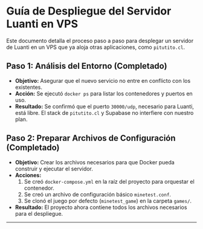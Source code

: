# Guía de Despliegue del Servidor Luanti en VPS

Este documento detalla el proceso paso a paso para desplegar un servidor de Luanti en un VPS que ya aloja otras aplicaciones, como `pitutito.cl`.

## Paso 1: Análisis del Entorno (Completado)

- **Objetivo:** Asegurar que el nuevo servicio no entre en conflicto con los existentes.
- **Acción:** Se ejecutó `docker ps` para listar los contenedores y puertos en uso.
- **Resultado:** Se confirmó que el puerto `30000/udp`, necesario para Luanti, está libre. El stack de `pitutito.cl` y Supabase no interfiere con nuestro plan.

## Paso 2: Preparar Archivos de Configuración (Completado)

- **Objetivo:** Crear los archivos necesarios para que Docker pueda construir y ejecutar el servidor.
- **Acciones:**
    1. Se creó `docker-compose.yml` en la raíz del proyecto para orquestar el contenedor.
    2. Se creó un archivo de configuración básico `minetest.conf`.
    3. Se clonó el juego por defecto (`minetest_game`) en la carpeta `games/`.
- **Resultado:** El proyecto ahora contiene todos los archivos necesarios para el despliegue.

---

